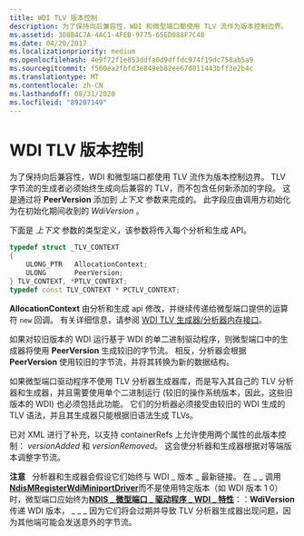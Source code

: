 ```yaml
---
title: WDI TLV 版本控制
description: 为了保持向后兼容性，WDI 和微型端口都使用 TLV 流作为版本控制边界。
ms.assetid: 308B4C7A-4AC1-4FEB-9775-65ED088F7C48
ms.date: 04/20/2017
ms.localizationpriority: medium
ms.openlocfilehash: 4e9f72f1e853ddfa0d9dffdc974f19dc758ab5a9
ms.sourcegitcommit: f500ea2fbfd3e849eb82ee67d011443bff3e2b4c
ms.translationtype: MT
ms.contentlocale: zh-CN
ms.lasthandoff: 08/31/2020
ms.locfileid: "89207149"
---
```

# <a name="wdi-tlv-versioning"></a>WDI TLV 版本控制


为了保持向后兼容性，WDI 和微型端口都使用 TLV 流作为版本控制边界。 TLV 字节流的生成者必须始终生成向后兼容的 TLV，而不包含任何新添加的字段。 这是通过将 **PeerVersion** 添加到 *上下文* 参数来完成的。 此字段应由调用方初始化为在初始化期间收到的 *WdiVersion* 。

下面是 *上下文* 参数的类型定义，该参数将传入每个分析和生成 API。

```C++
typedef struct _TLV_CONTEXT
{
    ULONG_PTR   AllocationContext;
    ULONG       PeerVersion;
} TLV_CONTEXT, *PTLV_CONTEXT;
typedef const TLV_CONTEXT * PCTLV_CONTEXT;
```

**AllocationContext** 由分析和生成 api 修改，并继续传递给微型端口提供的运算符 `new` 回调。 有关详细信息，请参阅 [WDI TLV 生成器/分析器内存接口](wdi-tlv-generator-parser-memory-interface.md)。

如果对较旧版本的 WDI 运行基于 WDI 的单二进制驱动程序，则微型端口中的生成器将使用 **PeerVersion** 生成较旧的字节流。 相反，分析器会根据 **PeerVersion** 使用较旧的字节流，并将其转换为新的数据结构。

如果微型端口驱动程序不使用 TLV 分析器生成器库，而是写入其自己的 TLV 分析器和生成器，并且需要使用单个二进制运行 (较旧的操作系统版本，因此，这些旧版本的 WDI) 也必须包括此功能。 它们的分析器必须接受由较旧的 WDI 生成的 TLV 语法，并且其生成器只能根据旧语法生成 TLVs。

已对 XML 进行了补充，以支持 containerRefs 上允许使用两个属性的此版本控制： *versionAdded* 和 *versionRemoved*。 这会使分析器和生成器根据对等端版本调整字节流。

**注意**   分析器和生成器会假设它们始终与 WDI \_ 版本 \_ 最新链接。 在 \_ \_ 调用[**NdisMRegisterWdiMiniportDriver**](/windows-hardware/drivers/ddi/dot11wdi/nf-dot11wdi-ndismregisterwdiminiportdriver)而不是使用特定版本（如 WDI 版本 1 0）时，微型端口应始终为[**NDIS \_ 微型端口 \_ 驱动程序 \_ WDI \_ 特性**](/windows-hardware/drivers/ddi/dot11wdi/ns-dot11wdi-_ndis_miniport_driver_wdi_characteristics)：：**WdiVersion**传递 WDI 版本， \_ \_ \_ 因为它们将会过期并导致 TLV 分析器生成器出现问题，因为其他端可能会发送意外的字节流。

 

 

